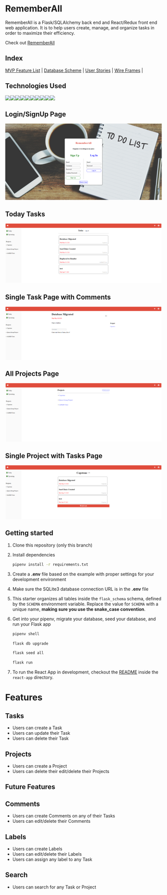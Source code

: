 # RememberAll

RememberAll is a Flask/SQLAlchemy back end and React/Redux front end web application. It is to help users create, manage, and organize tasks in order to maximize their efficiency.


Check out [RememberAll](https://rememberall-00r2.onrender.com/)

## Index

[MVP Feature List](https://github.com/cstever0/RememberAll/wiki/Feature-List) |
[Database Scheme](https://github.com/cstever0/RememberAll/wiki/Database-Schema) |
[User Stories](https://github.com/cstever0/RememberAll/wiki/User-Stories) |
[Wire Frames](https://github.com/cstever0/RememberAll/wiki/Wireframes) |

## Technologies Used

<img src="https://img.shields.io/badge/JavaScript-323330?style=for-the-badge&logo=javascript&logoColor=F7DF1E" /><img src="https://img.shields.io/badge/Node.js-339933?style=for-the-badge&logo=nodedotjs&logoColor=white" /><img src="https://img.shields.io/badge/Flask-000000?style=for-the-badge&logo=flask&logoColor=white" /><img src="https://img.shields.io/badge/PostgreSQL-316192?style=for-the-badge&logo=postgresql&logoColor=white" /><img src="https://img.shields.io/badge/HTML5-E34F26?style=for-the-badge&logo=html5&logoColor=white" /><img src="https://img.shields.io/badge/CSS3-1572B6?style=for-the-badge&logo=css3&logoColor=white" /><img src="https://img.shields.io/badge/React-20232A?style=for-the-badge&logo=react&logoColor=61DAFB" /><img src="https://img.shields.io/badge/Redux-593D88?style=for-the-badge&logo=redux&logoColor=white" /><img src="https://img.shields.io/badge/GitHub-100000?style=for-the-badge&logo=github&logoColor=white" /><img src="https://img.shields.io/badge/SQLAlchemy-E34F26?style=for-the-badge&logo=sqlalchemy&logoColor=white" />

## Login/SignUp Page
<img src="./react-app/src/assets/splash-page.PNG">

## Today Tasks
<img src="./react-app/src/assets/task-list.PNG">


## Single Task Page with Comments
<img src="./react-app/src/assets/single-task.PNG">

## All Projects Page
<img src="./react-app/src/assets/all-projects.PNG">

## Single Project with Tasks Page
<img src="./react-app/src/assets/single-project.PNG">


## Getting started
1. Clone this repository (only this branch)

2. Install dependencies

      ```bash
      pipenv install -r requirements.txt
      ```

3. Create a **.env** file based on the example with proper settings for your
   development environment

4. Make sure the SQLite3 database connection URL is in the **.env** file

5. This starter organizes all tables inside the `flask_schema` schema, defined
   by the `SCHEMA` environment variable.  Replace the value for
   `SCHEMA` with a unique name, **making sure you use the snake_case
   convention**.

6. Get into your pipenv, migrate your database, seed your database, and run your Flask app

   ```bash
   pipenv shell
   ```

   ```bash
   flask db upgrade
   ```

   ```bash
   flask seed all
   ```

   ```bash
   flask run
   ```

7. To run the React App in development, checkout the [README](./react-app/README.md) inside the `react-app` directory.

# Features

## Tasks
* Users can create a Task
* Users can update their Task
* Users can delete their Task

## Projects
* Users can create a Project
* Users can delete their edit/delete their Projects


## Future Features

## Comments
* Users can create Comments on any of their Tasks
* Users can edit/delete their Comments

## Labels
* Users can create Labels
* Users can edit/delete their Labels
* Users can assign any label to any Task

## Search
* Users can search for any Task or Project
